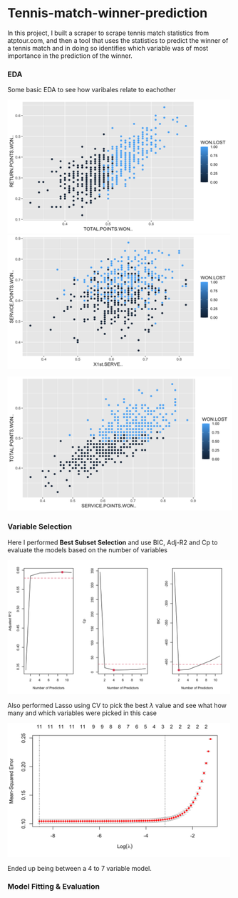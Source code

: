 # Tennis-match-winner-prediction

In this project, I built a scraper to scrape tennis match statistics from atptour.com, and then a tool that uses the statistics to predict the winner of a tennis match and in doing so identifies which variable was of most importance in the prediction of the winner.



### EDA

Some basic EDA to see how varibales relate to eachother

<p float="left">
  <img src="Images/retpts_vs_totpts.png" width="500" height="300" />
  <img src="Images/servepts_vs_1stserve.png" width="500" height="300" /> 
</p>

<img src="Images/totpts_vs_servepts.png" width="700" height="300"> 


### Variable Selection

Here I performed **Best Subset Selection** and use BIC, Adj-R2 and Cp to evaluate the models based on the number of variables

<img src="Images/BSS_scores.png" width="500" height="300" />

Also performed Lasso using CV to pick the best $\lambda$ value and see what how many and which variables were picked in this case

<img src="Images/Lasso_lambda.png" width="500" height="300" />

Ended up being between a 4 to 7 variable model.


### Model Fitting & Evaluation
